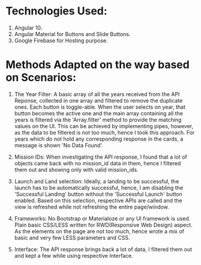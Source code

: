 # Technologies Used:

1. Angular 10.
2. Angular Material for Buttons and Slide Buttons.
3. Google Firebase for Hosting purpose.

# Methods Adapted on the way based on Scenarios:

1. The Year Filter: A basic array of all the years received from the API Reponse, collected in one array and filtered to remove the duplicate ones. Each button is toggle-able. When the user selects on year, that button becomes the active one and the main array containing all the years is filtered via the 'Array.filter' method to provide the matching values on the UI. This can be achieved by implementing pipes, however, as the data to be filtered is not too much, hence I took this approach. For years which do not hold any corresponding response in the cards, a message is shown 'No Data Found'.

2. Mission IDs: When investigating the API response, I found that a lot of objects came back with no mission_id data in them, hence I filtered them out and showing only with valid mission_ids.

3. Launch and Land selection: Ideally, a landing to be successful, the launch has to be automatically successful, hence, I am disabling the 'Successful Landing' button without the 'Successful Launch' button enabled. Based on this selection, respective APIs are called and the view is refreshed while not refreshing the entire page/window.

4. Frameworks: No Bootstrap or Materialoze or any UI framework is used. Plain basic CSS/LESS written for RWD(Responsive Web Design) aspect. As the elements on the page are not too much, hence wrote a mix of basic and very few LESS parameters and CSS.

5. Interface: The API response brings back a lot of data, I filtered them out and kept a few while using respective Interface.
